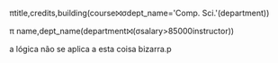 πtitle,credits,building(course⨝σdept_name='Comp. Sci.'(department))

π name,dept_name(department⨝(σsalary>85000instructor))

a lógica não se aplica a esta coisa bizarra.p